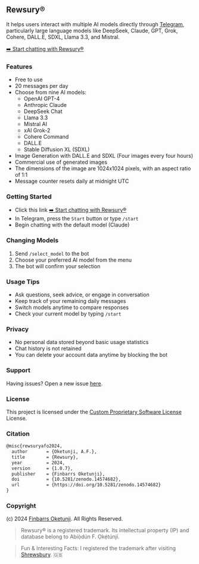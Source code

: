 ## Rewsury®

It helps users interact with multiple AI models directly through [Telegram](https://telegram.org/), particularly large language models like DeepSeek, Claude, GPT, Grok, Cohere, DALL.E, SDXL, Llama 3.3, and Mistral.

[➡️ Start chatting with Rewsury®](https://safo.dev/rewsury?utm_source=github&utm_medium=web&utm_campaign=usage&utm_id=208317)

### Features

- Free to use
- 20 messages per day
- Choose from nine AI models:
  - OpenAI GPT-4
  - Anthropic Claude
  - DeepSeek Chat
  - Llama 3.3
  - Mistral AI
  - xAI Grok-2
  - Cohere Command
  - DALL.E
  - Stable Diffusion XL (SDXL)
- Image Generation with DALL.E and SDXL (Four images every four hours)
- Commercial use of generated images
- The dimensions of the image are 1024x1024 pixels, with an aspect ratio of 1:1
- Message counter resets daily at midnight UTC

### Getting Started

- Click this link [➡️ Start chatting with Rewsury®](https://safo.dev/rewsury?utm_source=github&utm_medium=web&utm_campaign=usage&utm_id=208317)
- In Telegram, press the `Start` button or type `/start`
- Begin chatting with the default model (Claude)

### Changing Models

1. Send `/select_model` to the bot
2. Choose your preferred AI model from the menu
3. The bot will confirm your selection

### Usage Tips

- Ask questions, seek advice, or engage in conversation
- Keep track of your remaining daily messages
- Switch models anytime to compare responses
- Check your current model by typing `/start`

### Privacy

- No personal data stored beyond basic usage statistics
- Chat history is not retained
- You can delete your account data anytime by blocking the bot

### Support

Having issues? Open a new issue [here](https://github.com/0xnu/rewsury/issues).

### License

This project is licensed under the [Custom Proprietary Software License](LICENSE) License.

### Citation

```tex
@misc{rewsuryafo2024,
  author       = {Oketunji, A.F.},
  title        = {Rewsury},
  year         = 2024,
  version      = {1.0.7},
  publisher    = {Finbarrs Oketunji},
  doi          = {10.5281/zenodo.14574682},
  url          = {https://doi.org/10.5281/zenodo.14574682}
}
```

### Copyright

(c) 2024 [Finbarrs Oketunji](https://finbarrs.eu). All Rights Reserved.

> Rewsury® is a registered trademark. Its intellectual property (IP) and database belong to Abíọ̀dún F. Ọkẹ́túnjí.

> Fun & Interesting Facts: I registered the trademark after visiting [Shrewsbury](https://en.wikipedia.org/wiki/Shrewsbury). 🇬🇧